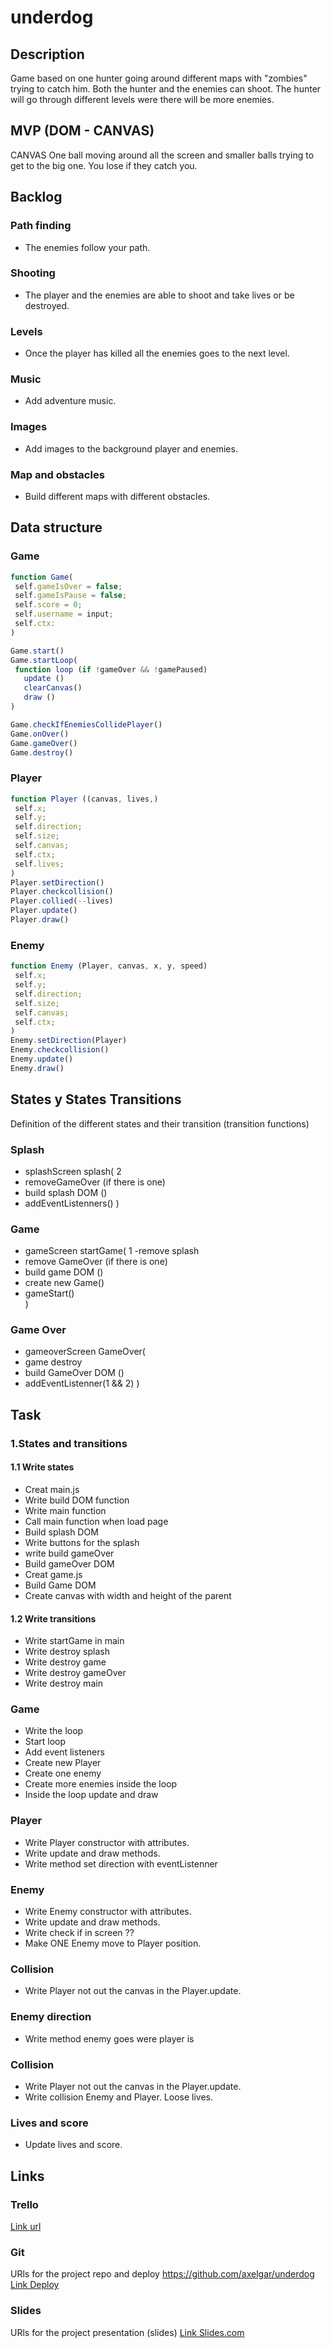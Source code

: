 # underdog

## Description
Game based on one hunter going around different maps with "zombies" trying to catch him. Both the hunter and the enemies can shoot. The hunter will go through different levels were there will be more enemies. 


## MVP (DOM - CANVAS)

CANVAS
One ball moving around all the screen and smaller balls trying to get to the big one. You lose if they catch you. 


## Backlog
### Path finding
- The enemies follow your path.

### Shooting
- The player and the enemies are able to shoot and take lives or be destroyed.

### Levels
- Once the player has killed all the enemies goes to the next level. 

### Music
- Add adventure music.

### Images
- Add images to the background player and enemies.

### Map and obstacles
- Build different maps with different obstacles.


## Data structure
### Game
```javascript
function Game(
 self.gameIsOver = false;
 self.gameIsPause = false;
 self.score = 0;
 self.username = input;
 self.ctx:
)

Game.start()
Game.startLoop(
 function loop (if !gameOver && !gamePaused)
   update ()
   clearCanvas()
   draw ()
)

Game.checkIfEnemiesCollidePlayer()
Game.onOver()
Game.gameOver()
Game.destroy()
```

### Player

```javascript
function Player ((canvas, lives,)
 self.x;
 self.y;
 self.direction;
 self.size;
 self.canvas;
 self.ctx;
 self.lives;
)
Player.setDirection()
Player.checkcollision()
Player.collied(--lives)
Player.update()
Player.draw()

```

### Enemy

```javascript
function Enemy (Player, canvas, x, y, speed)
 self.x;
 self.y;
 self.direction;
 self.size;
 self.canvas;
 self.ctx;
)
Enemy.setDirection(Player)
Enemy.checkcollision()
Enemy.update()
Enemy.draw()

```


## States y States Transitions
Definition of the different states and their transition (transition functions)

### Splash
- splashScreen
splash( 2
- removeGameOver (if there is one)
- build splash DOM ()
- addEventListenners()
)

### Game
- gameScreen
startGame( 1
-remove splash
- remove GameOver (if there is one)
- build game DOM ()
- create new Game()
- gameStart()  
)

### Game Over
- gameoverScreen
GameOver(
- game destroy
- build GameOver DOM ()
- addEventListenner(1 && 2)
)


## Task

### 1.States and transitions

#### 1.1 Write states
- Creat main.js
- Write build DOM function
- Write main function
- Call main function when load page
- Build splash DOM
- Write buttons for the splash
- write build gameOver
- Build gameOver DOM
- Creat game.js 
- Build Game DOM
- Create canvas with width and height of the parent


#### 1.2 Write transitions
- Write startGame in main
- Write destroy splash
- Write destroy game
- Write destroy gameOver
- Write destroy main


### Game
- Write the loop
- Start loop 
- Add event listeners
- Create new Player
- Create one enemy
- Create more enemies inside the loop
- Inside the loop update and draw


### Player
- Write Player constructor with attributes.
- Write update and draw methods.
- Write method set direction with eventListenner 


### Enemy
- Write Enemy constructor with attributes.
- Write update and draw methods.  
- Write check if in screen ??
- Make ONE Enemy move to Player position.


### Collision 
- Write Player not out the canvas in the Player.update.


### Enemy direction
- Write method enemy goes were player is


### Collision 
- Write Player not out the canvas in the Player.update.
- Write collision Enemy and Player. Loose lives.


### Lives and score
- Update lives and score. 


## Links


### Trello
[Link url](https://trello.com)


### Git
URls for the project repo and deploy
https://github.com/axelgar/underdog
[Link Deploy](http://github.com)


### Slides
URls for the project presentation (slides)
[Link Slides.com](http://slides.com)